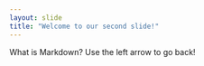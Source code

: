 ```yaml
---
layout: slide
title: "Welcome to our second slide!"
---
```

What is Markdown?
Use the left arrow to go back!
